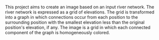This project aims to create an image based on an input river network.  The river network is expressed as a grid of elevations.  The grid is transformed into a graph in which connections occur from each position to the surrounding position with the smallest elevation less than the original position's elevation, if any.  The image is a grid in which each connected component of the graph is homogeneously colored.